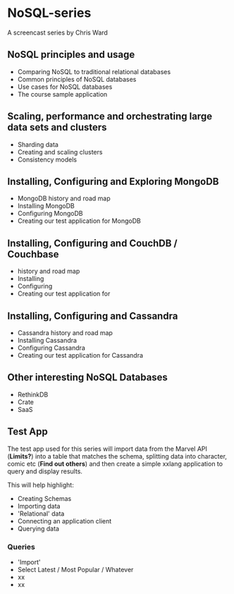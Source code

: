 # NoSQL-series

A screencast series by Chris Ward

## NoSQL principles and usage

- Comparing NoSQL to traditional relational databases
- Common principles of NoSQL databases
- Use cases for NoSQL databases
- The course sample application

## Scaling, performance and orchestrating large data sets and clusters

- Sharding data
- Creating and scaling clusters
- Consistency models

## Installing, Configuring and Exploring MongoDB

- MongoDB history and road map
- Installing MongoDB
- Configuring MongoDB
- Creating our test application for MongoDB

## Installing, Configuring and CouchDB / Couchbase

- history and road map
- Installing
- Configuring
- Creating our test application for

## Installing, Configuring and Cassandra

- Cassandra history and road map
- Installing Cassandra
- Configuring Cassandra
- Creating our test application for Cassandra

## Other interesting NoSQL Databases

- RethinkDB
- Crate
- SaaS

## Test App
The test app used for this series will import data from the Marvel API (**Limits?**) into a table that matches the schema, splitting data into character, comic etc (**Find out others**) and then create a simple xxlang application to query and display results.

This will help highlight:

- Creating Schemas
- Importing data
- 'Relational' data
- Connecting an application client
- Querying data

### Queries

- 'Import'
- Select Latest / Most Popular / Whatever
- xx
- xx
